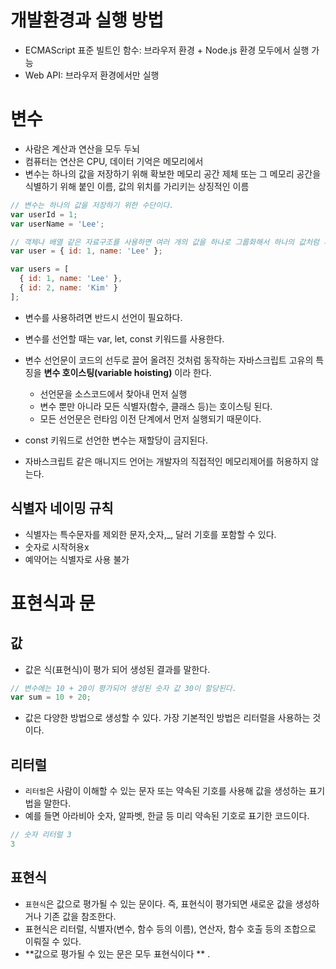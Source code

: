 # 개발환경과 실행 방법

- ECMAScript 표준 빌트인 함수: 브라우저 환경 + Node.js 환경 모두에서 실행 가능
- Web API: 브라우저 환경에서만 실행

# 변수

- 사람은 계산과 연산을 모두 두뇌
- 컴퓨터는 연산은 CPU, 데이터 기억은 메모리에서
- 변수는 하나의 값을 저장하기 위해 확보한 메모리 공간 제체 또는 그 메모리 공간을 식별하기 위해 붙인 이름, 값의 위치를 가리키는 상징적인 이름

```javascript
// 변수는 하나의 값을 저장하기 위한 수단이다.
var userId = 1;
var userName = 'Lee';

// 객체나 배열 같은 자료구조를 사용하면 여러 개의 값을 하나로 그룹화해서 하나의 값처럼 사용할 수 있다.
var user = { id: 1, name: 'Lee' };

var users = [
  { id: 1, name: 'Lee' },
  { id: 2, name: 'Kim' }
];
```

- 변수를 사용하려면 반드시 선언이 필요하다.
- 변수를 선언할 때는 var, let, const 키워드를 사용한다.
- 변수 선언문이 코드의 선두로 끌어 올려진 것처럼 동작하는 자바스크립트 고유의 특징을 **변수 호이스팅(variable hoisting)** 이라 한다.
  - 선언문을 소스코드에서 찾아내 먼저 실행
  - 변수 뿐만 아니라 모든 식별자(함수, 클래스 등)는 호이스팅 된다.
  - 모든 선언문은 런타임 이전 단계에서 먼저 실행되기 때문이다.

- const 키워드로 선언한 변수는 재할당이 금지된다.
- 자바스크립트 같은 매니지드 언어는 개발자의 직접적인 메모리제어를 허용하지 않는다.

## 식별자 네이밍 규칙
- 식별자는 특수문자를 제외한 문자,숫자,_, 달러 기호를 포함할 수 있다.
- 숫자로 시작허용x
- 예약어는 식별자로 사용 불가

# 표현식과 문

## 값

- 값은 식(표현식)이 평가 되어 생성된 결과를 말한다.

```javascript
// 변수에는 10 + 20이 평가되어 생성된 숫자 값 30이 할당된다.
var sum = 10 + 20;
```
- 값은 다양한 방법으로 생성할 수 있다. 가장 기본적인 방법은 리터럴을 사용하는 것이다.

## 리터럴

- `리터럴`은 사람이 이해할 수 있는 문자 또는 약속된 기호를 사용해 값을 생성하는 표기법을 말한다.
- 예를 들면 아라비아 숫자, 알파벳, 한글 등 미리 약속된 기호로 표기한 코드이다.

```javascript
// 숫자 리터럴 3
3
```

## 표현식

- `표현식`은 값으로 평가될 수 있는 문이다. 즉, 표현식이 평가되면 새로운 값을 생성하거나 기존 값을 참조한다.
- 표현식은 리터럴, 식별자(변수, 함수 등의 이름), 연산자, 함수 호출 등의 조합으로 이뤄질 수 있다.
- **값으로 평가될 수 있는 문은 모두 표현식이다 ** .
